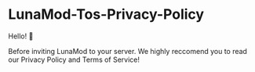# LunaMod-Tos-Privacy-Policy
Hello! 👋

Before inviting LunaMod to your server. We highly reccomend you to read our Privacy Policy and Terms of Service!
